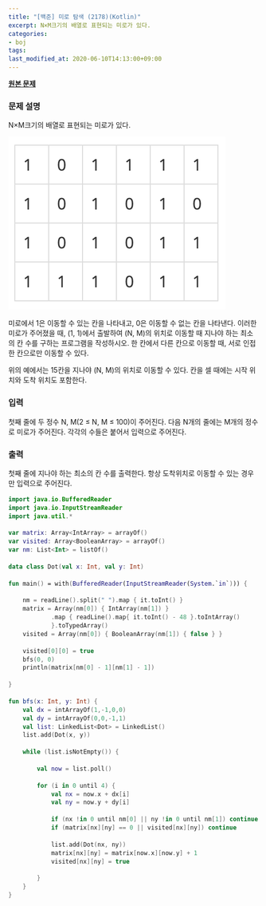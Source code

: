 ```yaml
---
title: "[백준] 미로 탐색 (2178)(Kotlin)"
excerpt: N×M크기의 배열로 표현되는 미로가 있다.
categories:
- boj
tags:
last_modified_at: 2020-06-10T14:13:00+09:00
---
```


**[원본 문제](https://www.acmicpc.net/problem/2178)**

### 문제 설명

N×M크기의 배열로 표현되는 미로가 있다.

![그림-1](images/boj2178-1.png)

미로에서 1은 이동할 수 있는 칸을 나타내고, 0은 이동할 수 없는 칸을 나타낸다. 이러한 미로가 주어졌을 때, (1, 1)에서 출발하여 (N, M)의 위치로 이동할 때 지나야 하는 최소의 칸 수를 구하는 프로그램을 작성하시오. 한 칸에서 다른 칸으로 이동할 때, 서로 인접한 칸으로만 이동할 수 있다.

위의 예에서는 15칸을 지나야 (N, M)의 위치로 이동할 수 있다. 칸을 셀 때에는 시작 위치와 도착 위치도 포함한다.

### 입력

첫째 줄에 두 정수 N, M(2 ≤ N, M ≤ 100)이 주어진다. 다음 N개의 줄에는 M개의 정수로 미로가 주어진다. 각각의 수들은 붙어서 입력으로 주어진다.


### 출력

첫째 줄에 지나야 하는 최소의 칸 수를 출력한다. 항상 도착위치로 이동할 수 있는 경우만 입력으로 주어진다.



```kotlin
import java.io.BufferedReader
import java.io.InputStreamReader
import java.util.*

var matrix: Array<IntArray> = arrayOf()
var visited: Array<BooleanArray> = arrayOf()
var nm: List<Int> = listOf()

data class Dot(val x: Int, val y: Int)

fun main() = with(BufferedReader(InputStreamReader(System.`in`))) {

    nm = readLine().split(" ").map { it.toInt() }
    matrix = Array(nm[0]) { IntArray(nm[1]) }
            .map { readLine().map{ it.toInt() - 48 }.toIntArray()
            }.toTypedArray()
    visited = Array(nm[0]) { BooleanArray(nm[1]) { false } }

    visited[0][0] = true
    bfs(0, 0)
    println(matrix[nm[0] - 1][nm[1] - 1])

}

fun bfs(x: Int, y: Int) {
    val dx = intArrayOf(1,-1,0,0)
    val dy = intArrayOf(0,0,-1,1)
    val list: LinkedList<Dot> = LinkedList()
    list.add(Dot(x, y))

    while (list.isNotEmpty()) {

        val now = list.poll()

        for (i in 0 until 4) {
            val nx = now.x + dx[i]
            val ny = now.y + dy[i]

            if (nx !in 0 until nm[0] || ny !in 0 until nm[1]) continue
            if (matrix[nx][ny] == 0 || visited[nx][ny]) continue

            list.add(Dot(nx, ny))
            matrix[nx][ny] = matrix[now.x][now.y] + 1
            visited[nx][ny] = true

        }
    }
}
```
